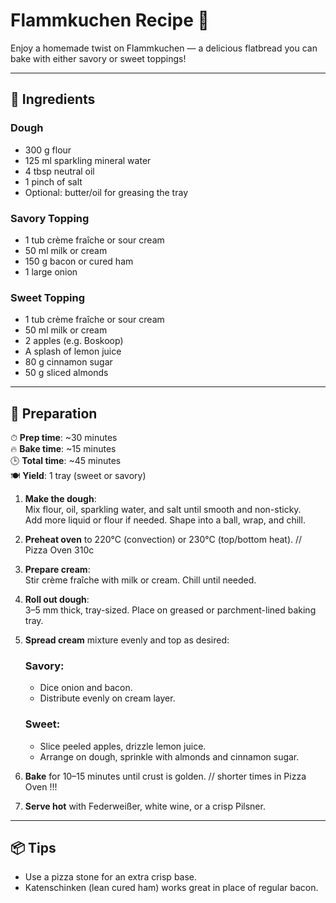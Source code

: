 # Flammkuchen Recipe 🍴

Enjoy a homemade twist on Flammkuchen — a delicious flatbread you can bake with either savory or sweet toppings!

---

## 🥖 Ingredients

### Dough
- 300 g flour  
- 125 ml sparkling mineral water  
- 4 tbsp neutral oil  
- 1 pinch of salt  
- Optional: butter/oil for greasing the tray

### Savory Topping
- 1 tub crème fraîche or sour cream  
- 50 ml milk or cream  
- 150 g bacon or cured ham  
- 1 large onion

### Sweet Topping
- 1 tub crème fraîche or sour cream  
- 50 ml milk or cream  
- 2 apples (e.g. Boskoop)  
- A splash of lemon juice  
- 80 g cinnamon sugar  
- 50 g sliced almonds

---

## 🔧 Preparation

⏱ **Prep time**: ~30 minutes  
🔥 **Bake time**: ~15 minutes  
🕒 **Total time**: ~45 minutes  
🍽️ **Yield**: 1 tray (sweet or savory)

1. **Make the dough**:  
   Mix flour, oil, sparkling water, and salt until smooth and non-sticky.  
   Add more liquid or flour if needed. Shape into a ball, wrap, and chill.

2. **Preheat oven** to 220°C (convection) or 230°C (top/bottom heat). // Pizza Oven 310c 

3. **Prepare cream**:  
   Stir crème fraîche with milk or cream. Chill until needed.

4. **Roll out dough**:  
   3–5 mm thick, tray-sized. Place on greased or parchment-lined baking tray.

5. **Spread cream** mixture evenly and top as desired:

   ### Savory:
   - Dice onion and bacon.
   - Distribute evenly on cream layer.

   ### Sweet:
   - Slice peeled apples, drizzle lemon juice.
   - Arrange on dough, sprinkle with almonds and cinnamon sugar.

6. **Bake** for 10–15 minutes until crust is golden. // shorter times in Pizza Oven !!!

7. **Serve hot** with Federweißer, white wine, or a crisp Pilsner.

---

## 📦 Tips

- Use a pizza stone for an extra crisp base.  
- Katenschinken (lean cured ham) works great in place of regular bacon.

